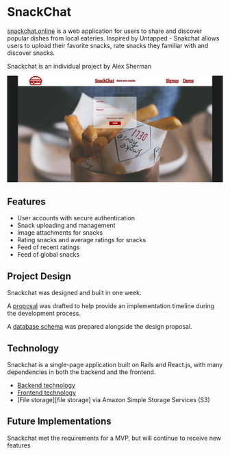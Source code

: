# SnackChat

[snackchat.online][snackchat] is a web application for users to share and discover popular dishes from local eateries. Inspired by Untapped - Snakchat allows users to upload their favorite snacks, rate snacks they familiar with and discover snacks.

Snackchat is an individual project by Alex Sherman

![Home page][homepage]

## Features

- User accounts with secure authentication
- Snack uploading and management
- Image attachments for snacks
- Rating snacks and average ratings for snacks
- Feed of recent ratings
- Feed of global snacks

## Project Design

Snackchat was designed and built in one week.

A [proposal][proposal] was drafted to help provide an implementation timeline during the development process.

A [database schema][schema] was prepared alongside the design proposal.

## Technology

Snackchat is a single-page application built on Rails and React.js, with many dependencies in both the backend and the frontend.

- [Backend technology][backend]
- [Frontend technology][frontend]
- [File storage][file storage] via Amazon Simple Storage Services (S3)

## Future Implementations

Snackchat met the requirements for a MVP, but will continue to receive new features

[homepage]: app/assets/images/homepage.png
[snackchat]: http://www.snackchat.online
[proposal]: ./docs/proposal.md
[schema]: ./docs/schema.md
[backend]: ./docs/api-endpoints.md
[frontend]: ./docs/wireframes
[future]: ./docs/future.md
